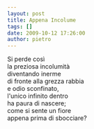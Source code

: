 ```yaml
---
layout: post
title: Appena Incolume
tags: []
date: 2009-10-12 17:26:00
author: pietro
---
```

Si perde così<br/>la preziosa incolumità<br/>diventando inerme<br/>di fronte alla grezza rabbia<br/>e odio sconfinato,<br/>l'unico infinito dentro<br/>ha paura di nascere;<br/>come si sente un fiore<br/>appena prima di sbocciare?
